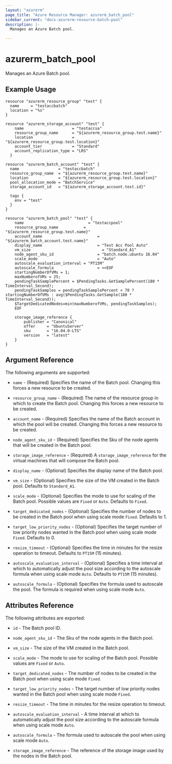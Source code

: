 ```yaml
---
layout: "azurerm"
page_title: "Azure Resource Manager: azurerm_batch_pool"
sidebar_current: "docs-azurerm-resource-batch-pool"
description: |-
  Manages an Azure Batch pool.

---
```


# azurerm_batch_pool

Manages an Azure Batch pool.

## Example Usage

```hcl
resource "azurerm_resource_group" "test" {
  name     = "testaccbatch"
  location = "%s"
}

resource "azurerm_storage_account" "test" {
	name                     = "testaccsa"
	resource_group_name      = "${azurerm_resource_group.test.name}"
	location                 = "${azurerm_resource_group.test.location}"
	account_tier             = "Standard"
	account_replication_type = "LRS"
  }

resource "azurerm_batch_account" "test" {
  name                 = "testaccbatch"
  resource_group_name  = "${azurerm_resource_group.test.name}"
  location             = "${azurerm_resource_group.test.location}"
  pool_allocation_mode = "BatchService"
  storage_account_id   = "${azurerm_storage_account.test.id}"

  tags {
    env = "test"
  }
}

resource "azurerm_batch_pool" "test" {
	name                   		    = "testaccpool"
	resource_group_name           = "${azurerm_resource_group.test.name}"
	account_name 		   		        = "${azurerm_batch_account.test.name}"
	display_name		   		        = "Test Acc Pool Auto"
	vm_size				   		          = "Standard_A1"
	node_agent_sku_id			        = "batch.node.ubuntu 16.04"
	scale_mode			   		        = "Auto"
	autoscale_evaluation_interval = "PT15M"
	autoscale_formula			        = <<EOF
	startingNumberOfVMs = 1;
	maxNumberofVMs = 25;
	pendingTaskSamplePercent = $PendingTasks.GetSamplePercent(180 * TimeInterval_Second);
	pendingTaskSamples = pendingTaskSamplePercent < 70 ? startingNumberOfVMs : avg($PendingTasks.GetSample(180 * TimeInterval_Second));
	$TargetDedicatedNodes=min(maxNumberofVMs, pendingTaskSamples);
	EOF

	storage_image_reference {
        publisher = "Canonical"
        offer     = "UbuntuServer"
        sku       = "16.04.0-LTS"
        version   = "latest"
	}
}
```

## Argument Reference

The following arguments are supported:

* `name` - (Required) Specifies the name of the Batch pool. Changing this forces a new resource to be created.

* `resource_group_name` - (Required) The name of the resource group in which to create the Batch pool. Changing this forces a new resource to be created.

* `account_name` - (Required) Specifies the name of the Batch account in which the pool will be created. Changing this forces a new resource to be created.

* `node_agent_sku_id` - (Required) Specifies the Sku of the node agents that will be created in the Batch pool.

* `storage_image_reference` - (Required) A `storage_image_reference` for the virtual machines that will compose the Batch pool.

* `display_name` - (Optional) Specifies the display name of the Batch pool.

* `vm_size` - (Optional) Specifies the size of the VM created in the Batch pool. Defaults to `Standard_A1`.

* `scale_mode` - (Optional) Specifies the mode to use for scaling of the Batch pool. Possible values are `Fixed` or `Auto`. Defaults to `Fixed`.

* `target_dedicated_nodes` - (Optional) Specifies the number of nodes to be created in the Batch pool when using scale mode `Fixed`. Defaults to 1.

* `target_low_priority_nodes` - (Optional) Specifies the target number of low priority nodes wanted in the Batch pool when using scale mode `Fixed`. Defaults to 0.

* `resize_timeout` - (Optional) Specifies the time in minutes for the resize operation to timeout. Defaults to `PT15M` (15 minutes).

* `autoscale_evaluation_interval` - (Optional) Specifies a time interval at which to automatically adjust the pool size according to the autoscale formula when using scale mode `Auto`. Defaults to `PT15M` (15 minutes).

* `autoscale_formula` - (Optional) Specifies the formula used to autoscale the pool. The formula is required when using scale mode `Auto`.

## Attributes Reference

The following attributes are exported:

* `id` - The Batch pool ID.

* `node_agent_sku_id` - The Sku of the node agents in the Batch pool.

* `vm_size` - The size of the VM created in the Batch pool.

* `scale_mode` - The mode to use for scaling of the Batch pool. Possible values are `Fixed` or `Auto`.

* `target_dedicated_nodes` - The number of nodes to be created in the Batch pool when using scale mode `Fixed`.

* `target_low_priority_nodes` - The target number of low priority nodes wanted in the Batch pool when using scale mode `Fixed`.

* `resize_timeout` - The time in minutes for the resize operation to timeout.

* `autoscale_evaluation_interval` - A time interval at which to automatically adjust the pool size according to the autoscale formula when using scale mode `Auto`.

* `autoscale_formula` - The formula used to autoscale the pool when using scale mode `Auto`.

* `storage_image_reference` - The reference of the storage image used by the nodes in the Batch pool.
